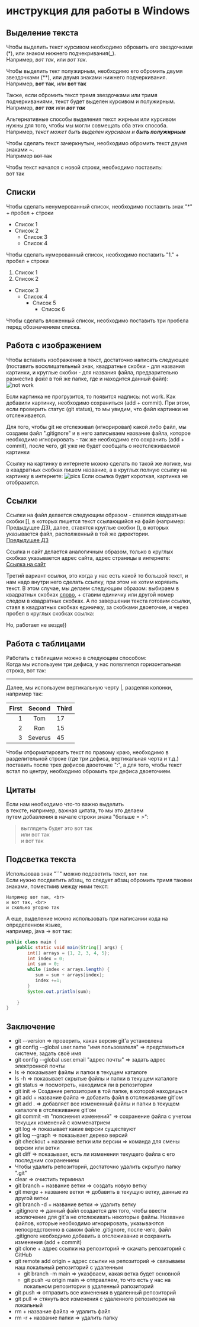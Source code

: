 # инструкция для работы в Windows

## Выделение текста

Чтобы выделить текст курсивом необходимо обромить его звездочками (*), или знаком нижнего подчекривания(_). <br>
Например, *вот так*, или _вот так_.

Чтобы выделить тект полужирным, необходимо его обромить двумя звездочками (**), или двумя знаками нижнего подчеркивания. <br>
Например, **вот так**, или __вот так__ 

Также, если обромить текст тремя звездочками или тримя подчеркиваниями, текст будет выделен курсивом и полужирным.<br> 
Например, ***вот так*** или ___вот так___

Альтернативные способы выделения текст жирным или курсивом нужны для того, чтобы мы могли совмещать оба этих способа.<br> 
Например, _текст может быть выделен курсивом и **быть полужирным**_

Чтобы сделать текст зачеркнутым, необходимо обромить текст двумя знаками ~.<br> Например ~~вот так~~

Чтобы текст начался с новой строки, необходимо поставить: <br> вот так 

## Списки

Чтобы сделать ненумерованный список, необходимо поставить знак "*" + пробел + строки
* Список 1
* Список 2
   * Список 3
   * Список 4

Чтобы сделать нумерованный список, необходимо поставить "1." + пробел + строки
1. Список 1
2. Список 2
- Список 3
  - Список 4
     * Список 5
        * Список 6

Чтобы сделать вложенный список, необходимо поставить три пробела перед обозначением списка.

## Работа с изображением

Чтобы вставить изображение в текст, достаточно написать следующее
(поставить восклицательный знак, квадратные скобки - для названия картинки, и круглые скобки - для названия файла, предварительно разместив *файл* в той же папке, где и находится данный файл):
![not work](vilage.jpg)

Если картинка не прогрузится, то появится надпись: not work.
Как добавили картинку, необходимо сохраниться (add + commit). При этом, если проверить статус (git status), то мы увидим, что файл картинки не отслеживается. 

Для того, чтобы git не отслеживал (игнорировал) какой либо файл, мы создаем файл
".gitignore" и в него записываем название файла, которое необходимо игнорировать - так же необходимо его сохранить (add + commit), после чего, git уже не будет сообщать о неотслеживаемой картинки

Ссылку на картинку в интернете можно сделать по такой же логике, мы в квадратных скобках пишем название, а в круглых полную ссылку на картинку в интернете:
![pics](https://avatarko.ru/img/kartinka/33/multfilm_lyagushka_32117.jpg)
Если ссылка будет короткая, картинка не отобразится.


## Ссылки

Ссылки на файл делается следующим образом - ставятся квадратные скобки [], в которых пишется текст ссылающийся на файл (например: Предыдущее ДЗ), далее, ставятся круглые скобки (), в которых указывается файл, располженный в той же директории.<br> 
[Предыдущее ДЗ](./readme.md)

Ссылка н сайт делается аналогичным образом, только в круглых скобках указывается адрес сайта, адрес страницы в интернете: <br>
[Ссылка на сайт](https://yandex.ru/)

Третий вариант ссылки, это когда у нас есть какой то большой текст, и нам надо внутри него сделать ссылку, при этом не хотим корявить текст. В этом случае, мы делаем следующим образом: выбираем в квадратных скобках [слово][1], + ставим единичку или другой номер следом в квадратных скобках. А по завершении текста готовим ссылки, ставя в квадратных скобках единичку, за скобками двоеточие, и через пробел в круглых скобках ссылка:

[1]: (https://mail.ru/)

Но, работает не везде))

## Работа с таблицами

Работать с таблицами можно в следующим способом:<br>
Когда мы используем три дефиса, у нас появляется горизонтальная строка, вот так:

---
Далее, мы используем вертикальную черту |, разделяя колонки, например так:

First | Second | Third
---: | :---: | ---
1 | Tom | 17
2 | Ron | 15
3 | Severus | 45    

Чтобы отформатировать текст по правому краю, необходимо в разделительной строке (где три дефиса, вертикальная черта и т.д.) поставить после трех дефисов двоеточие ":", а для того, чтобы текст встал по центру, необходимо обромить три дефиса двоеточием. 

## Цитаты

Если нам необходимо что-то важно выделить <br>
в тексте, например, важная цитата, то мы это делаем <br>
путем добавления в начале строки знака "больше = >": <br>
>выглядеть будет это вот так<br>
>или вот так<br>
>и вот так

## Подсветка текста

Использовав знак "``" можно подсветить текст, `вот так`<br>
Если нужно посдветить абзац, то следует абзац обромить тримя такими знаками, поместмив между ними текст:

```
Например вот так, <br>
и вот так, <br>
и сколько угодно так
```
А еще, выделение можно использовать при написании кода на определенном языке, <br >например, java -> вот так:

```java
public class main {
    public static void main(String[] args) {
        int[] arrays = {1, 2, 3, 4, 5};
        int index = 0;
        int sum = 0;
        while (index < arrays.length) {
           sum = sum + arrays[index];
           index +=1;
        } 
        System.out.println(sum);
    
    }
}
```

## Заключение

* git --version => проверить, какая версия git'а установлена
* git config --global user.name "имя пользователя" => представиться системе, задать своё имя
* git config --global user.email "адрес почты" => задать адрес электронной почты
* ls => показывает файлы и папки в текущем каталоге
* ls -h => показывает скрытые файлы и папки в текущем каталоге
* git status => посмотреть, находимся ли в репозитории
* git init => Создание репозитория в той папке, в которой находишься
* git add + название файла => добавить файл в отслеживание git'ом
* git add . => добавляет все измененный файлы и папки в текущем каталоге в отслеживание git'ом
* git commit -m "пояснения изменений" => сохранение файла с учетом текущих изменений с комменатрием
* git log => показывает какие версии существуют
* git log --graph => показывает дерево версий
* git checkout + название ветки или версии => команда для смены версии или ветки
* git diff => показывает, есть ли изменения текущего файла с его последним сохранением 
* Чтобы удалить репозиторий, достаточно удалить скрытую папку ".git"
* clear => очистить терминал
* git branch + название ветки => создать новую ветку
* git merge + название ветки => добавить в текущую ветку, данные из другой ветки
* git branch -d + название ветки => удалить ветку
* .gitignore => данный файл создается для того, чтобы ввести исключение для git`а не отслеживать некоторые файлы. Название файлов, которые необходимо игнорировать,  указываются непосредственно в самом файле .gitignore, после чего, файл .gitignore необходимо добавить в отслеживание и сохранить изменения (add + commit) 
* git clone + адрес ссылки на репозиторий => скачать репозиторий с GitHub
* git remote add origin + адрес ссылки на репозиторий => связываем наш локальный репозиторий с удаленным
   * git branch -m main => указфваем, какая ветка будет основной
   * git push -u origin main => отправляем, то что есть у нас на локальном репозитории в удаленный рапозиторий
* git push => отправить все изменения в удаленный репозиторий
* git pull => стянуть все изменения с удаленного репозитория на локальный
* rm + название файла => удалить файл
* rm -r + название папки => удалить папку
